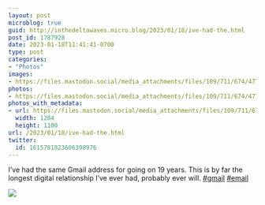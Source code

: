 ```yaml
---
layout: post
microblog: true
guid: http://inthedeltawaves.micro.blog/2023/01/18/ive-had-the.html
post_id: 1787928
date: 2023-01-18T11:41:41-0700
type: post
categories:
- "Photos"
images:
- https://files.mastodon.social/media_attachments/files/109/711/674/477/583/001/original/2814924d2726534a.jpeg
photos:
- https://files.mastodon.social/media_attachments/files/109/711/674/477/583/001/original/2814924d2726534a.jpeg
photos_with_metadata:
- url: https://files.mastodon.social/media_attachments/files/109/711/674/477/583/001/original/2814924d2726534a.jpeg
  width: 1284
  height: 1100
url: /2023/01/18/ive-had-the.html
twitter:
  id: 1615781823606398976
---
```

<p>I’ve had the same Gmail address for going on 19 years. This is by far the longest digital relationship I’ve ever had, probably ever will. <a href="https://mastodon.social/tags/gmail" class="mention hashtag" rel="tag">#<span>gmail</span></a> <a href="https://mastodon.social/tags/email" class="mention hashtag" rel="tag">#<span>email</span></a></p><p><img src="https://files.mastodon.social/media_attachments/files/109/711/674/477/583/001/original/2814924d2726534a.jpeg">
